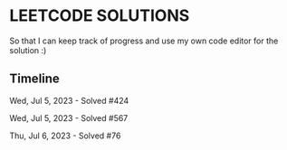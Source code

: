 # LEETCODE SOLUTIONS

So that I can keep track of progress and use my own code editor for the solution :)

## Timeline

Wed, Jul 5, 2023 - Solved #424

Wed, Jul 5, 2023 - Solved #567

Thu, Jul 6, 2023 - Solved #76

